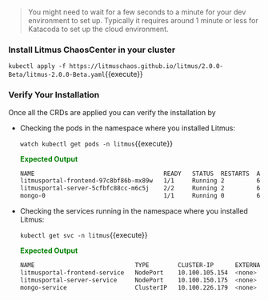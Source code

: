 <br>

> You might need to wait for a few seconds to a minute for your dev environment to set up. Typically it requires around 1 minute or less for Katacoda to set up the cloud environment.

### Install Litmus ChaosCenter in your cluster

`kubectl apply -f https://litmuschaos.github.io/litmus/2.0.0-Beta/litmus-2.0.0-Beta.yaml`{{execute}}

### Verify Your Installation

Once all the CRDs are applied you can verify the installation by

- Checking the pods in the namespace where you installed Litmus:

  `watch kubectl get pods -n litmus`{{execute}}

  <span style="color:green">**Expected Output**</span>

  ```bash
  NAME                                    READY   STATUS  RESTARTS  AGE
  litmusportal-frontend-97c8bf86b-mx89w   1/1     Running 2         6m24s
  litmusportal-server-5cfbfc88cc-m6c5j    2/2     Running 2         6m19s
  mongo-0                                 1/1     Running 0         6m16s
  ```

- Checking the services running in the namespace where you installed Litmus:

  `kubectl get svc -n litmus`{{execute}}

  <span style="color:green">**Expected Output**</span>

  ```bash
  NAME                            TYPE        CLUSTER-IP      EXTERNAL-IP PORT(S)                       AGE
  litmusportal-frontend-service   NodePort    10.100.105.154  <none>      9091:30229/TCP                7m14s
  litmusportal-server-service     NodePort    10.100.150.175  <none>      9002:30479/TCP,9003:31949/TCP 7m8s
  mongo-service                   ClusterIP   10.100.226.179  <none>      27017/TCP                     7m6s
  ```
